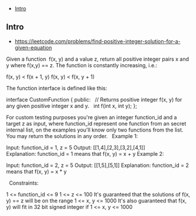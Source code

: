 - [Intro](#intro)

## Intro

- https://leetcode.com/problems/find-positive-integer-solution-for-a-given-equation

Given a function  f(x, y) and a value z, return all positive integer pairs x and y where f(x,y) == z.
The function is constantly increasing, i.e.:

f(x, y) < f(x + 1, y)
f(x, y) < f(x, y + 1)

The function interface is defined like this: 

interface CustomFunction {
public:
  // Returns positive integer f(x, y) for any given positive integer x and y.
  int f(int x, int y);
};

For custom testing purposes you're given an integer function_id and a target z as input, where function_id represent one function from an secret internal list, on the examples you'll know only two functions from the list.  
You may return the solutions in any order.
 
Example 1:

Input: function_id = 1, z = 5
Output: [[1,4],[2,3],[3,2],[4,1]]
Explanation: function_id = 1 means that f(x, y) = x + y
Example 2:

Input: function_id = 2, z = 5
Output: [[1,5],[5,1]]
Explanation: function_id = 2 means that f(x, y) = x * y

 
Constraints:

1 <= function_id <= 9
1 <= z <= 100
It's guaranteed that the solutions of f(x, y) == z will be on the range 1 <= x, y <= 1000
It's also guaranteed that f(x, y) will fit in 32 bit signed integer if 1 <= x, y <= 1000

